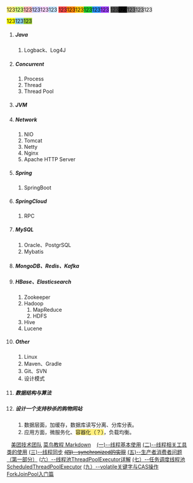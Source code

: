 <span style=background:#ffee7c>123</span><span style=background:#d4fe7f>123</span><span style=background:#ffb8b8>123</span><span style=background:#c9ccff>123</span><span style=background:#f8d2ff>123</span><span style=background:#c2e2ff>123</span>
<span style=background:#ff4343>123</span><span style=background:#ff8000>123</span><span style=background:#fdc200>123</span><span style=background:#19d02a>123</span><span style=background:#258df6>123</span><span style=background:#993af9>123</span>
<span style=background:#4d4d4d>123</span><span style=background:#000000>123</span><span style=background:#808080>123</span><span style=background:#b3b3b3>123</span><span style=background:#e6e6e6>123</span>

<span style=background:yellow>123</span><span style=background:skyblue>123</span><span style=background:yellowgreen>123</span>



1. ##### Java
   1. Logback、Log4J
2. ##### Concurrent
   1. Process
   2. Thread
   3. Thread Pool
3. ##### JVM
4. ##### Network
   1. NIO
   2. Tomcat
   3. Netty
   4. Nginx
   5. Apache HTTP Server
5. ##### Spring
   1. SpringBoot
6. ##### SpringCloud
   1. RPC
7. ##### MySQL
   1. Oracle、PostgrSQL
   2. Mybatis
8. ##### MongoDB、Redis、Kafka
9. ##### HBase、Elasticsearch
   1. Zookeeper
   2. Hadoop
      1. MapReduce
      2. HDFS
   3. Hive
   4. Lucene
10. ##### Other
    1. Linux
    2. Maven、Gradle
    3. Git、SVN
    4. 设计模式
11. ##### 数据结构与算法
12. ##### 设计一个支持秒杀的购物网站
    1. 数据层面，加缓存，数据库读写分离、分库分表。
    2. 应用方面，微服务化、<span style=background:#ffee7c>容器化（？）</span>，负载均衡。

&nbsp; 
[美团技术团队](https://tech.meituan.com/404.html)
[菜鸟教程 Markdown](https://www.runoob.com/markdown/md-tutorial.html)
&nbsp; 
[(一)--线程基本使用](https://blog.hufeifei.cn/2017/06/14/Java/Java多线程复习与巩固（一）--线程基本使用/)
[(二)--线程相关工具类的使用](https://blog.hufeifei.cn/2017/06/14/Java/Java多线程复习与巩固（二）--线程相关工具类的使用/)
[(三)--线程同步](https://blog.hufeifei.cn/2017/06/14/Java/Java多线程复习与巩固（三）--线程同步/)
~~[(四)--synchronized的实现](https://blog.hufeifei.cn/2017/06/15/Java/Java多线程复习与巩固（四）--synchronized的JVM实现/)~~
[(五)--生产者消费者问题（第一部分）](https://blog.hufeifei.cn/2017/06/26/Java/Java多线程复习与巩固（五）--生产者消费者问题（第一部分）/)
[(六）--线程池ThreadPoolExecutor详解](https://blog.hufeifei.cn/2017/08/14/Java/Java多线程复习与巩固（六）--线程池ThreadPoolExecutor详解/)
[(七）--任务调度线程池ScheduledThreadPoolExecutor](https://blog.hufeifei.cn/2018/02/22/Java/Java多线程复习与巩固（七）--任务调度线程池ScheduledThreadPoolExecutor/)
[(九）--volatile关键字与CAS操作](https://blog.hufeifei.cn/2017/06/27/Java/Java多线程复习与巩固（九）--volatile关键字与CAS操作/)
[ForkJoinPool入门篇](https://blog.hufeifei.cn/2018/09/15/Java/ForkJoinPool/)
